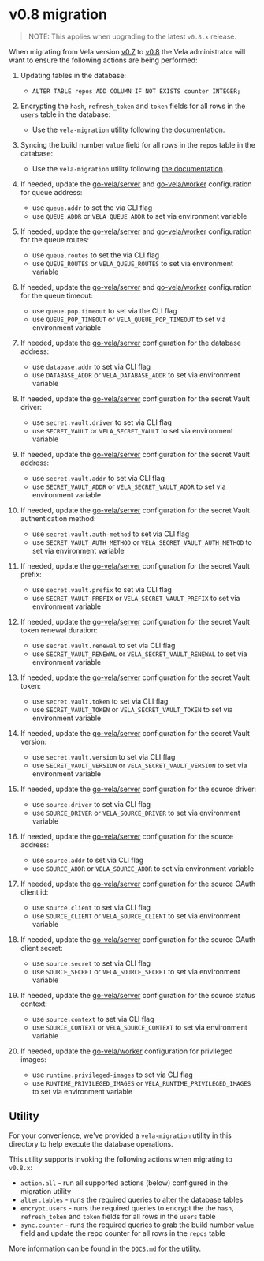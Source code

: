 # v0.8 migration

> NOTE: This applies when upgrading to the latest `v0.8.x` release.

When migrating from Vela version [v0.7](../../releases/v0.7.md) to [v0.8](../../releases/v0.8.md) the Vela administrator will want to ensure the following actions are being performed:

1. Updating tables in the database:
   * `ALTER TABLE repos ADD COLUMN IF NOT EXISTS counter INTEGER;`

1. Encrypting the `hash`, `refresh_token` and `token` fields for all rows in the `users` table in the database:
   * Use the `vela-migration` utility following [the documentation](DOCS.md).

1. Syncing the build number `value` field for all rows in the `repos` table in the database:
   * Use the `vela-migration` utility following [the documentation](DOCS.md).

1. If needed, update the [go-vela/server](https://github.com/go-vela/server) and [go-vela/worker](https://github.com/go-vela/worker) configuration for queue address:
   * use `queue.addr` to set the via CLI flag
   * use `QUEUE_ADDR` or `VELA_QUEUE_ADDR` to set via environment variable

1. If needed, update the [go-vela/server](https://github.com/go-vela/server) and [go-vela/worker](https://github.com/go-vela/worker) configuration for the queue routes:
   * use `queue.routes` to set the via CLI flag
   * use `QUEUE_ROUTES` or `VELA_QUEUE_ROUTES` to set via environment variable

1. If needed, update the [go-vela/server](https://github.com/go-vela/server) and [go-vela/worker](https://github.com/go-vela/worker) configuration for the queue timeout:
   * use `queue.pop.timeout` to set via the CLI flag
   * use `QUEUE_POP_TIMEOUT` or `VELA_QUEUE_POP_TIMEOUT` to set via environment variable

1. If needed, update the [go-vela/server](https://github.com/go-vela/server) configuration for the database address:
   * use `database.addr` to set via CLI flag
   * use `DATABASE_ADDR` or `VELA_DATABASE_ADDR` to set via environment variable

1. If needed, update the [go-vela/server](https://github.com/go-vela/server) configuration for the secret Vault driver:
   * use `secret.vault.driver` to set via CLI flag
   * use `SECRET_VAULT` or `VELA_SECRET_VAULT` to set via environment variable

1. If needed, update the [go-vela/server](https://github.com/go-vela/server) configuration for the secret Vault address:
   * use `secret.vault.addr` to set via CLI flag
   * use `SECRET_VAULT_ADDR` or `VELA_SECRET_VAULT_ADDR` to set via environment variable

1. If needed, update the [go-vela/server](https://github.com/go-vela/server) configuration for the secret Vault authentication method:
   * use `secret.vault.auth-method` to set via CLI flag
   * use `SECRET_VAULT_AUTH_METHOD` or `VELA_SECRET_VAULT_AUTH_METHOD` to set via environment variable

1. If needed, update the [go-vela/server](https://github.com/go-vela/server) configuration for the secret Vault prefix:
   * use `secret.vault.prefix` to set via CLI flag
   * use `SECRET_VAULT_PREFIX` or `VELA_SECRET_VAULT_PREFIX` to set via environment variable

1. If needed, update the [go-vela/server](https://github.com/go-vela/server) configuration for the secret Vault token renewal duration:
   * use `secret.vault.renewal` to set via CLI flag
   * use `SECRET_VAULT_RENEWAL` or `VELA_SECRET_VAULT_RENEWAL` to set via environment variable

1. If needed, update the [go-vela/server](https://github.com/go-vela/server) configuration for the secret Vault token:
   * use `secret.vault.token` to set via CLI flag
   * use `SECRET_VAULT_TOKEN` or `VELA_SECRET_VAULT_TOKEN` to set via environment variable

1. If needed, update the [go-vela/server](https://github.com/go-vela/server) configuration for the secret Vault version:
   * use `secret.vault.version` to set via CLI flag
   * use `SECRET_VAULT_VERSION` or `VELA_SECRET_VAULT_VERSION` to set via environment variable

1. If needed, update the [go-vela/server](https://github.com/go-vela/server) configuration for the source driver:
   * use `source.driver` to set via CLI flag
   * use `SOURCE_DRIVER` or `VELA_SOURCE_DRIVER` to set via environment variable

1. If needed, update the [go-vela/server](https://github.com/go-vela/server) configuration for the source address:
   * use `source.addr` to set via CLI flag
   * use `SOURCE_ADDR` or `VELA_SOURCE_ADDR` to set via environment variable

1. If needed, update the [go-vela/server](https://github.com/go-vela/server) configuration for the source OAuth client id:
   * use `source.client` to set via CLI flag
   * use `SOURCE_CLIENT` or `VELA_SOURCE_CLIENT` to set via environment variable

1. If needed, update the [go-vela/server](https://github.com/go-vela/server) configuration for the source OAuth client secret:
   * use `source.secret` to set via CLI flag
   * use `SOURCE_SECRET` or `VELA_SOURCE_SECRET` to set via environment variable

1. If needed, update the [go-vela/server](https://github.com/go-vela/server) configuration for the source status context:
   * use `source.context` to set via CLI flag
   * use `SOURCE_CONTEXT` or `VELA_SOURCE_CONTEXT` to set via environment variable

1. If needed, update the [go-vela/worker](https://github.com/go-vela/worker) configuration for privileged images:
   * use `runtime.privileged-images` to set via CLI flag
   * use `RUNTIME_PRIVILEGED_IMAGES` or `VELA_RUNTIME_PRIVILEGED_IMAGES` to set via environment variable

## Utility

For your convenience, we've provided a `vela-migration` utility in this directory to help execute the database operations.

This utility supports invoking the following actions when migrating to `v0.8.x`:

* `action.all` - run all supported actions (below) configured in the migration utility
* `alter.tables` - runs the required queries to alter the database tables
* `encrypt.users` - runs the required queries to encrypt the the `hash`, `refresh_token` and `token` fields for all rows in the `users` table
* `sync.counter` - runs the required queries to grab the build number `value` field and update the repo counter for all rows in the `repos` table

More information can be found in the [`DOCS.md` for the utility](DOCS.md).
